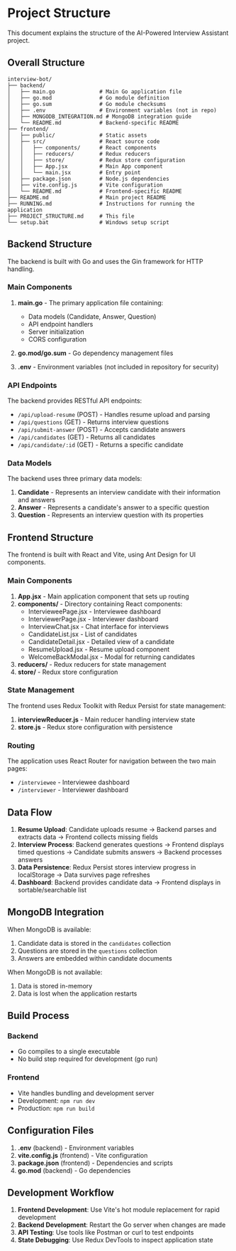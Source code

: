 # Project Structure

This document explains the structure of the AI-Powered Interview Assistant project.

## Overall Structure

```
interview-bot/
├── backend/
│   ├── main.go              # Main Go application file
│   ├── go.mod               # Go module definition
│   ├── go.sum               # Go module checksums
│   ├── .env                 # Environment variables (not in repo)
│   ├── MONGODB_INTEGRATION.md # MongoDB integration guide
│   └── README.md            # Backend-specific README
├── frontend/
│   ├── public/              # Static assets
│   ├── src/                 # React source code
│   │   ├── components/      # React components
│   │   ├── reducers/        # Redux reducers
│   │   ├── store/           # Redux store configuration
│   │   ├── App.jsx          # Main App component
│   │   └── main.jsx         # Entry point
│   ├── package.json         # Node.js dependencies
│   ├── vite.config.js       # Vite configuration
│   └── README.md            # Frontend-specific README
├── README.md                # Main project README
├── RUNNING.md               # Instructions for running the application
├── PROJECT_STRUCTURE.md     # This file
└── setup.bat                # Windows setup script
```

## Backend Structure

The backend is built with Go and uses the Gin framework for HTTP handling.

### Main Components

1. **main.go** - The primary application file containing:
   - Data models (Candidate, Answer, Question)
   - API endpoint handlers
   - Server initialization
   - CORS configuration

2. **go.mod/go.sum** - Go dependency management files

3. **.env** - Environment variables (not included in repository for security)

### API Endpoints

The backend provides RESTful API endpoints:

- `/api/upload-resume` (POST) - Handles resume upload and parsing
- `/api/questions` (GET) - Returns interview questions
- `/api/submit-answer` (POST) - Accepts candidate answers
- `/api/candidates` (GET) - Returns all candidates
- `/api/candidate/:id` (GET) - Returns a specific candidate

### Data Models

The backend uses three primary data models:

1. **Candidate** - Represents an interview candidate with their information and answers
2. **Answer** - Represents a candidate's answer to a specific question
3. **Question** - Represents an interview question with its properties

## Frontend Structure

The frontend is built with React and Vite, using Ant Design for UI components.

### Main Components

1. **App.jsx** - Main application component that sets up routing
2. **components/** - Directory containing React components:
   - IntervieweePage.jsx - Interviewee dashboard
   - InterviewerPage.jsx - Interviewer dashboard
   - InterviewChat.jsx - Chat interface for interviews
   - CandidateList.jsx - List of candidates
   - CandidateDetail.jsx - Detailed view of a candidate
   - ResumeUpload.jsx - Resume upload component
   - WelcomeBackModal.jsx - Modal for returning candidates
3. **reducers/** - Redux reducers for state management
4. **store/** - Redux store configuration

### State Management

The frontend uses Redux Toolkit with Redux Persist for state management:

1. **interviewReducer.js** - Main reducer handling interview state
2. **store.js** - Redux store configuration with persistence

### Routing

The application uses React Router for navigation between the two main pages:
- `/interviewee` - Interviewee dashboard
- `/interviewer` - Interviewer dashboard

## Data Flow

1. **Resume Upload**: Candidate uploads resume → Backend parses and extracts data → Frontend collects missing fields
2. **Interview Process**: Backend generates questions → Frontend displays timed questions → Candidate submits answers → Backend processes answers
3. **Data Persistence**: Redux Persist stores interview progress in localStorage → Data survives page refreshes
4. **Dashboard**: Backend provides candidate data → Frontend displays in sortable/searchable list

## MongoDB Integration

When MongoDB is available:
1. Candidate data is stored in the `candidates` collection
2. Questions are stored in the `questions` collection
3. Answers are embedded within candidate documents

When MongoDB is not available:
1. Data is stored in-memory
2. Data is lost when the application restarts

## Build Process

### Backend
- Go compiles to a single executable
- No build step required for development (go run)

### Frontend
- Vite handles bundling and development server
- Development: `npm run dev`
- Production: `npm run build`

## Configuration Files

1. **.env** (backend) - Environment variables
2. **vite.config.js** (frontend) - Vite configuration
3. **package.json** (frontend) - Dependencies and scripts
4. **go.mod** (backend) - Go dependencies

## Development Workflow

1. **Frontend Development**: Use Vite's hot module replacement for rapid development
2. **Backend Development**: Restart the Go server when changes are made
3. **API Testing**: Use tools like Postman or curl to test endpoints
4. **State Debugging**: Use Redux DevTools to inspect application state